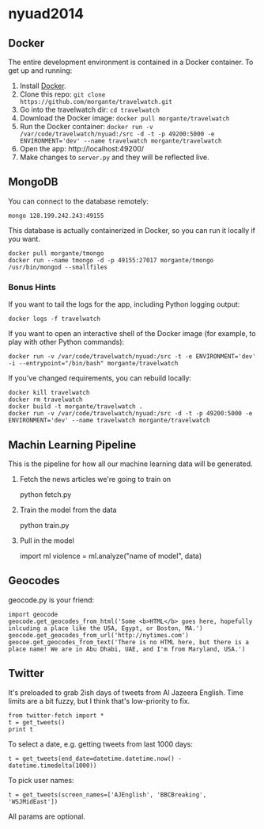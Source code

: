 nyuad2014
=========

## Docker
The entire development environment is contained in a Docker container. To get up and running:

1. Install [Docker](https://www.docker.io/gettingstarted/#h_installation).
2.  Clone this repo: ```git clone https://github.com/morgante/travelwatch.git```
3. Go into the travelwatch dir: ```cd travelwatch```
4. Download the Docker image: ```docker pull morgante/travelwatch```
5. Run the Docker container: ```docker run -v /var/code/travelwatch/nyuad:/src -d -t -p 49200:5000 -e ENVIRONMENT='dev' --name travelwatch morgante/travelwatch```
6. Open the app: http://localhost:49200/
7. Make changes to ```server.py``` and they will be reflected live.

## MongoDB
You can connect to the database remotely:

	mongo 128.199.242.243:49155

This database is actually containerized in Docker, so you can run it locally if you want.

	docker pull morgante/tmongo
	docker run --name tmongo -d -p 49155:27017 morgante/tmongo /usr/bin/mongod --smallfiles

### Bonus Hints
If you want to tail the logs for the app, including Python logging output:

	docker logs -f travelwatch

If you want to open an interactive shell of the Docker image (for example, to play with other Python commands):

	docker run -v /var/code/travelwatch/nyuad:/src -t -e ENVIRONMENT='dev' -i --entrypoint="/bin/bash" morgante/travelwatch


If you've changed requirements, you can rebuild locally:

	docker kill travelwatch
	docker rm travelwatch
	docker build -t morgante/travelwatch .
	docker run -v /var/code/travelwatch/nyuad:/src -d -t -p 49200:5000 -e ENVIRONMENT='dev' --name travelwatch morgante/travelwatch

## Machin Learning Pipeline
This is the pipeline for how all our machine learning data will be generated.

1. Fetch the news articles we're going to train on

	python fetch.py

2. Train the model from the data

	python train.py

3. Pull in the model

	import ml
	violence = ml.analyze("name of model", data)

## Geocodes

geocode.py is your friend:

```
import geocode
geocode.get_geocodes_from_html('Some <b>HTML</b> goes here, hopefully inlcuding a place like the USA, Egypt, or Boston, MA.')
geocode.get_geocodes_from_url('http://nytimes.com')
geocoe.get_geocodes_from_text('There is no HTML here, but there is a place name! We are in Abu Dhabi, UAE, and I'm from Maryland, USA.')
```

## Twitter

It's preloaded to grab 2ish days of tweets from Al Jazeera English. Time limits are a bit fuzzy, but I think that's low-priority to fix.

```
from twitter-fetch import *
t = get_tweets()
print t
``` 

To select a date, e.g. getting tweets from last 1000 days:
```
t = get_tweets(end_date=datetime.datetime.now() - datetime.timedelta(1000))  
```

To pick user names:
```
t = get_tweets(screen_names=['AJEnglish', 'BBCBreaking', 'WSJMidEast'])
```

All params are optional. 
